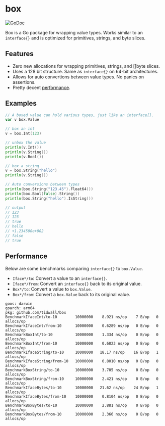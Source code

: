 # box

[![GoDoc](https://godoc.org/github.com/tidwall/box?status.svg)](https://godoc.org/github.com/tidwall/box)

Box is a Go package for wrapping value types.
Works similar to an `interface{}` and is optimized for primitives, strings, and byte slices.

## Features

- Zero new allocations for wrapping primitives, strings, and []byte slices.
- Uses a 128 bit structure. Same as `interface{}` on 64-bit architectures.
- Allows for auto convertions between value types. No panics on assertions.
- Pretty decent [performance](#performance).

## Examples

```go
// A boxed value can hold various types, just like an interface{}.
var v box.Value

// box an int
v = box.Int(123)

// unbox the value
println(v.Int())
println(v.String())
println(v.Bool())

// box a string
v = box.String("hello")
println(v.String())

// Auto conversions between types
println(box.String("123.45").Float64())
println(box.Bool(false).String())
println(box.String("hello").IsString())

// output
// 123
// 123
// true
// hello
// +1.234500e+002
// false
// true
```

## Performance

Below are some benchmarks comparing `interface{}` to `box.Value`.

- `Iface*/to`: Convert a value to an `interface{}`.
- `Iface*/from`: Convert an `interface{}` back to its original value.
- `Box*/to`: Convert a value to `box.Value`.
- `Box*/from`: Convert a `box.Value` back to its original value.

```
goos: darwin
goarch: arm64
pkg: github.com/tidwall/box
BenchmarkIfaceInt/to-10        10000000    8.921 ns/op    7 B/op   0 allocs/op
BenchmarkIfaceInt/from-10      10000000    0.6289 ns/op   0 B/op   0 allocs/op
BenchmarkBoxInt/to-10          10000000    1.334 ns/op    0 B/op   0 allocs/op
BenchmarkBoxInt/from-10        10000000    0.6823 ns/op   0 B/op   0 allocs/op
BenchmarkIfaceString/to-10     10000000   18.17 ns/op    16 B/op   1 allocs/op
BenchmarkIfaceString/from-10   10000000    0.8010 ns/op   0 B/op   0 allocs/op
BenchmarkBoxString/to-10       10000000    3.705 ns/op    0 B/op   0 allocs/op
BenchmarkBoxString/from-10     10000000    2.421 ns/op    0 B/op   0 allocs/op
BenchmarkIfaceBytes/to-10      10000000   21.62 ns/op    24 B/op   1 allocs/op
BenchmarkIfaceBytes/from-10    10000000    0.8104 ns/op   0 B/op   0 allocs/op
BenchmarkBoxBytes/to-10        10000000    2.881 ns/op    0 B/op   0 allocs/op
BenchmarkBoxBytes/from-10      10000000    2.366 ns/op    0 B/op   0 allocs/op
```
